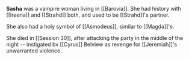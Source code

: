 **Sasha** was a vampire woman living in [[Barovia]]. She had history with [[Ireena]] and [[Strahd]] both, and used to be [[Strahd]]'s partner. 

She also had a holy symbol of [[Asmodeus]], similar to [[Magda]]'s.

She died in [[Session 30]], after attacking the party in the middle of the night -- instigated bv [[Cyrus]] Belview as revenge for [[Jeremiah]]'s unwarranted violence.
